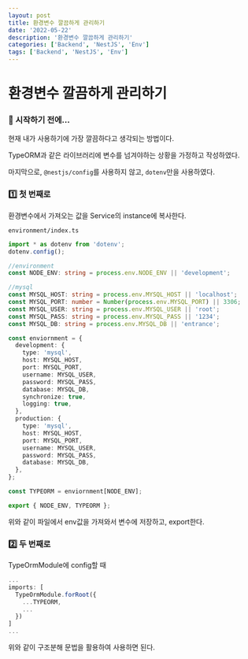 ```yaml
---
layout: post
title: 환경변수 깔끔하게 관리하기
date: '2022-05-22'
description: '환경변수 깔끔하게 관리하기'
categories: ['Backend', 'NestJS', 'Env']
tags: ['Backend', 'NestJS', 'Env']
---
```

# 환경변수 깔끔하게 관리하기

### 🎊 시작하기 전에...

현재 내가 사용하기에 가장 깔끔하다고 생각되는 방법이다.

TypeORM과 같은 라이브러리에 변수를 넘겨야하는 상황을 가정하고 작성하였다.

마지막으로, `@nestjs/config`를 사용하지 않고, `dotenv`만을 사용하였다.

### 1️⃣ 첫 번째로

환경변수에서 가져오는 값을 Service의 instance에 복사한다.

`environment/index.ts`

```typescript
import * as dotenv from 'dotenv';
dotenv.config();

//environment
const NODE_ENV: string = process.env.NODE_ENV || 'development';

//mysql
const MYSQL_HOST: string = process.env.MYSQL_HOST || 'localhost';
const MYSQL_PORT: number = Number(process.env.MYSQL_PORT) || 3306;
const MYSQL_USER: string = process.env.MYSQL_USER || 'root';
const MYSQL_PASS: string = process.env.MYSQL_PASS || '1234';
const MYSQL_DB: string = process.env.MYSQL_DB || 'entrance';

const enviornment = {
  development: {
    type: 'mysql',
    host: MYSQL_HOST,
    port: MYSQL_PORT,
    username: MYSQL_USER,
    password: MYSQL_PASS,
    database: MYSQL_DB,
    synchronize: true,
    logging: true,
  },
  production: {
    type: 'mysql',
    host: MYSQL_HOST,
    port: MYSQL_PORT,
    username: MYSQL_USER,
    password: MYSQL_PASS,
    database: MYSQL_DB,
  },
};

const TYPEORM = enviornment[NODE_ENV];

export { NODE_ENV, TYPEORM };

```

위와 같이 파일에서 env값을 가져와서 변수에 저장하고, export한다.

### 2️⃣ 두 번째로

TypeOrmModule에 config할 때

```typescript
...
imports: [
  TypeOrmModule.forRoot({
    ...TYPEORM,
    ...
  })
]
...
```

위와 같이 구조분해 문법을 활용하여 사용하면 된다.